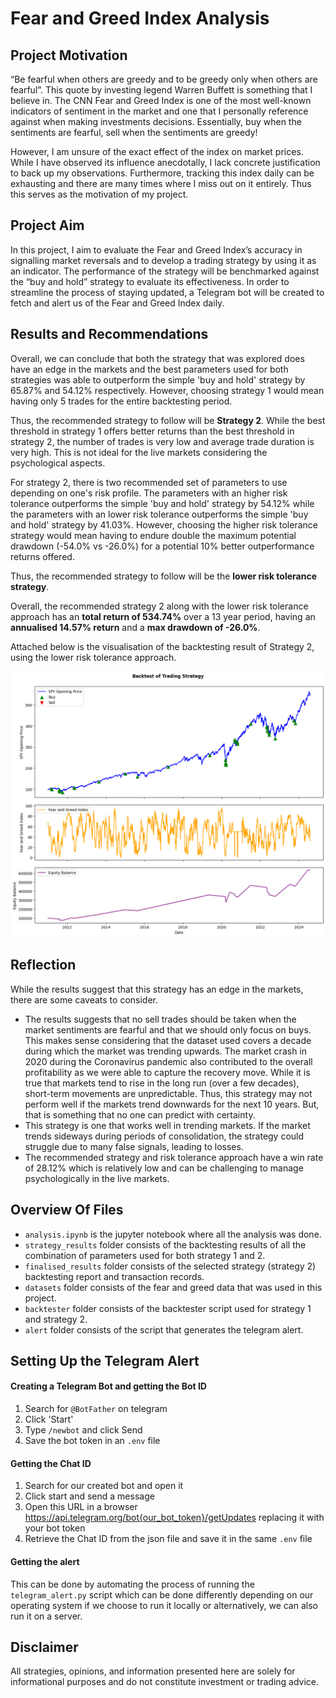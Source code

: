 # Fear and Greed Index Analysis

## Project Motivation
“Be fearful when others are greedy and to be greedy only when others are fearful”. This quote by investing legend Warren Buffett is something that I believe in. The CNN Fear and Greed Index is one of the most well-known indicators of sentiment in the market and one that I personally reference against when making investments decisions. Essentially, buy when the sentiments are fearful, sell when the sentiments are greedy!

However, I am unsure of the exact effect of the index on market prices. While I have observed its influence anecdotally, I lack concrete justification to back up my observations. Furthermore, tracking this index daily can be exhausting and there are many times where I miss out on it entirely. Thus this serves as the motivation of my project.

## Project Aim
In this project, I aim to evaluate the Fear and Greed Index’s accuracy in signalling market reversals and to develop a trading strategy by using it as an indicator. The performance of the strategy will be benchmarked against the “buy and hold” strategy to evaluate its effectiveness. In order to streamline the process of staying updated, a Telegram bot will be created to fetch and alert us of the Fear and Greed Index daily.

## Results and Recommendations
Overall, we can conclude that both the strategy that was explored does have an edge in the markets and the best parameters used for both strategies was able to outperform the simple 'buy and hold' strategy by 65.87% and 54.12% respectively. However, choosing strategy 1 would mean having only 5 trades for the entire backtesting period.

Thus, the recommended strategy to follow will be **Strategy 2**. While the best threshold in strategy 1 offers better returns than the best threshold in strategy 2, the number of trades is very low and average trade duration is very high. This is not ideal for the live markets considering the psychological aspects.

For strategy 2, there is two recommended set of parameters to use depending on one's risk profile. The parameters with an higher risk tolerance outperforms the simple 'buy and hold' strategy by 54.12% while the parameters with an lower risk tolerance outperforms the simple 'buy and hold' strategy by 41.03%.  However, choosing the higher risk tolerance strategy would mean having to endure double the maximum potential drawdown (-54.0% vs -26.0%) for a potential 10% better outperformance returns offered.

Thus, the recommended strategy to follow will be the **lower risk tolerance strategy**. 

Overall, the recommended strategy 2 along with the lower risk tolerance approach has an **total return of 534.74%** over a 13 year period, having an **annualised 14.57% return** and a **max drawdown of -26.0%**. 

Attached below is the visualisation of the backtesting result of Strategy 2, using the lower risk tolerance approach.

![Recommended Strategy Backtest](/finalised_results/results.png)

## Reflection
While the results suggest that this strategy has an edge in the markets, there are some caveats to consider.

- The results suggests that no sell trades should be taken when the market sentiments are fearful and that we should only focus on buys. This makes sense considering that the dataset used covers a decade during which the market was trending upwards. The market crash in 2020 during the Coronavirus pandemic also contributed to the overall profitability as we were able to capture the recovery move. While it is true that markets tend to rise in the long run (over a few decades), short-term movements are unpredictable. Thus, this strategy may not perform well if the markets trend downwards for the next 10 years. But, that is something that no one can predict with certainty. 
- This strategy is one that works well in trending markets. If the market trends sideways during periods of consolidation, the strategy could struggle due to many false signals, leading to losses.
- The recommended strategy and risk tolerance approach have a win rate of 28.12% which is relatively low and can be challenging to manage psychologically in the live markets.

## Overview Of Files
- `analysis.ipynb` is the jupyter notebook where all the analysis was done.
- `strategy_results` folder consists of the backtesting results of all the combination of parameters used for both strategy 1 and 2.
- `finalised_results` folder consists of the selected strategy (strategy 2) backtesting report and transaction records.
- `datasets` folder consists of the fear and greed data that was used in this project.
- `backtester` folder consists of the backtester script used for strategy 1 and strategy 2.
- `alert` folder consists of the script that generates the telegram alert.

## Setting Up the Telegram Alert
#### Creating a Telegram Bot and getting the Bot ID
1. Search for `@BotFather` on telegram
2. Click 'Start'
3. Type `/newbot` and click Send
4. Save the bot token in an `.env` file

#### Getting the Chat ID
1. Search for our created bot and open it 
2. Click start and send a message
3. Open this URL in a browser https://api.telegram.org/bot{our_bot_token}/getUpdates replacing it with your bot token
4. Retrieve the Chat ID from the json file and save it in the same `.env` file

#### Getting the alert
This can be done by automating the process of running the `telegram_alert.py` script which can be done differently depending on our operating system if we choose to run it locally or alternatively, we can also run it on a server.

## Disclaimer
All strategies, opinions, and information presented here are solely for informational purposes and do not constitute investment or trading advice.